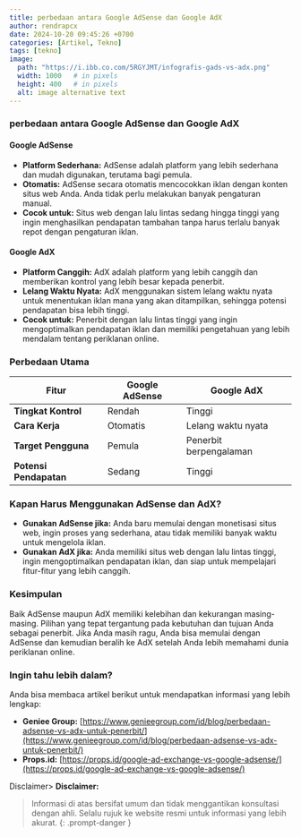 ```yaml
---
title: perbedaan antara Google AdSense dan Google AdX 
author: rendrapcx
date: 2024-10-20 09:45:26 +0700
categories: [Artikel, Tekno]
tags: [tekno]
image:
  path: "https://i.ibb.co.com/5RGYJMT/infografis-gads-vs-adx.png"
  width: 1000   # in pixels
  height: 400   # in pixels
  alt: image alternative text
---
```


### perbedaan antara Google AdSense dan Google AdX

#### **Google AdSense**

* **Platform Sederhana:** AdSense adalah platform yang lebih sederhana dan mudah digunakan, terutama bagi pemula. 
* **Otomatis:** AdSense secara otomatis mencocokkan iklan dengan konten situs web Anda. Anda tidak perlu melakukan banyak pengaturan manual.
* **Cocok untuk:** Situs web dengan lalu lintas sedang hingga tinggi yang ingin menghasilkan pendapatan tambahan tanpa harus terlalu banyak repot dengan pengaturan iklan.

#### **Google AdX**

* **Platform Canggih:** AdX adalah platform yang lebih canggih dan memberikan kontrol yang lebih besar kepada penerbit.
* **Lelang Waktu Nyata:** AdX menggunakan sistem lelang waktu nyata untuk menentukan iklan mana yang akan ditampilkan, sehingga potensi pendapatan bisa lebih tinggi.
* **Cocok untuk:** Penerbit dengan lalu lintas tinggi yang ingin mengoptimalkan pendapatan iklan dan memiliki pengetahuan yang lebih mendalam tentang periklanan online.

### **Perbedaan Utama**

| Fitur                  | Google AdSense | Google AdX             |
| ---------------------- | -------------- | ---------------------- |
| **Tingkat Kontrol**    | Rendah         | Tinggi                 |
| **Cara Kerja**         | Otomatis       | Lelang waktu nyata     |
| **Target Pengguna**    | Pemula         | Penerbit berpengalaman |
| **Potensi Pendapatan** | Sedang         | Tinggi                 |

### **Kapan Harus Menggunakan AdSense dan AdX?**

* **Gunakan AdSense jika:** Anda baru memulai dengan monetisasi situs web, ingin proses yang sederhana, atau tidak memiliki banyak waktu untuk mengelola iklan.
* **Gunakan AdX jika:** Anda memiliki situs web dengan lalu lintas tinggi, ingin mengoptimalkan pendapatan iklan, dan siap untuk mempelajari fitur-fitur yang lebih canggih.

### **Kesimpulan**

Baik AdSense maupun AdX memiliki kelebihan dan kekurangan masing-masing. Pilihan yang tepat tergantung pada kebutuhan dan tujuan Anda sebagai penerbit. Jika Anda masih ragu, Anda bisa memulai dengan AdSense dan kemudian beralih ke AdX setelah Anda lebih memahami dunia periklanan online.

### **Ingin tahu lebih dalam?**

Anda bisa membaca artikel berikut untuk mendapatkan informasi yang lebih lengkap:

* **Geniee Group:** [https://www.genieegroup.com/id/blog/perbedaan-adsense-vs-adx-untuk-penerbit/](https://www.genieegroup.com/id/blog/perbedaan-adsense-vs-adx-untuk-penerbit/)
* **Props.id:** [https://props.id/google-ad-exchange-vs-google-adsense/](https://props.id/google-ad-exchange-vs-google-adsense/)


Disclaimer> **Disclaimer:** 
> Informasi di atas bersifat umum dan tidak menggantikan konsultasi dengan ahli. Selalu rujuk ke website resmi untuk informasi yang lebih akurat.
{: .prompt-danger }